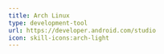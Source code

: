 ```yaml
---
title: Arch Linux
type: development-tool
url: https://developer.android.com/studio
icon: skill-icons:arch-light
---
```


